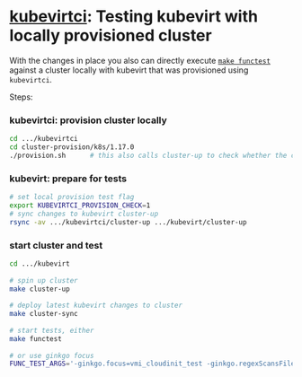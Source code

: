 # [kubevirtci](README.md): Testing kubevirt with locally provisioned cluster

With the changes in place you also can directly execute [`make functest`](https://github.com/kubevirt/kubevirt/blob/master/docs/getting-started.md#testing) against a cluster locally with kubevirt that was provisioned using `kubevirtci`.

Steps:

### kubevirtci: provision cluster locally

```bash
cd .../kubevirtci
cd cluster-provision/k8s/1.17.0
./provision.sh      # this also calls cluster-up to check whether the cluster will really start and have the pods ready
```

### kubevirt: prepare for tests

```bash
# set local provision test flag
export KUBEVIRTCI_PROVISION_CHECK=1
# sync changes to kubevirt cluster-up
rsync -av .../kubevirtci/cluster-up .../kubevirt/cluster-up                               
```                                                                                       
                                                                                          
### start cluster and test                                                                
                                                                                          
```bash                                                                                   
cd .../kubevirt                                                                           
                                                                                          
# spin up cluster                                                                         
make cluster-up                                                                           
                                                                                          
# deploy latest kubevirt changes to cluster                                               
make cluster-sync                                                                         
                                                                                          
# start tests, either                                                                     
make functest                                                                             
                                                                                          
# or use ginkgo focus                                                                     
FUNC_TEST_ARGS='-ginkgo.focus=vmi_cloudinit_test -ginkgo.regexScansFilePath' make functest
```                                                                                       
